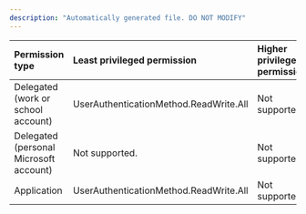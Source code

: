 ```yaml
---
description: "Automatically generated file. DO NOT MODIFY"
---
```


|Permission type|Least privileged permission|Higher privileged permissions|
|:---|:---|:---|
|Delegated (work or school account)|UserAuthenticationMethod.ReadWrite.All|Not supported.|
|Delegated (personal Microsoft account)|Not supported.|Not supported.|
|Application|UserAuthenticationMethod.ReadWrite.All|Not supported.|

